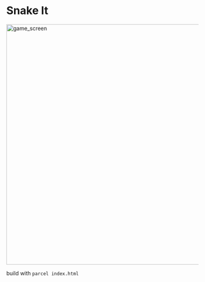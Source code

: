 # Snake It 

<img width="630" alt="game_screen" src="https://user-images.githubusercontent.com/54984581/114482443-e1628880-9c06-11eb-8151-a8620fdbe1a2.png">

build with `parcel index.html`
